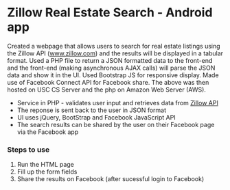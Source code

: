# Zillow Real Estate Search - Android app

Created a webpage that allows users to search for real estate listings using the Zillow API (www.zillow.com) and the results will be
displayed in a tabular format. Used a PHP file to return a JSON formatted data to the front-end and the front-end (making
asynchronous AJAX calls) will parse the JSON data and show it in the UI.
Used Bootstrap JS for responsive display. Made use of Facebook Connect API for Facebook share. The above was then hosted on USC CS
Server and the php on Amazon Web Server (AWS).

  - Service in PHP - validates user input and retrieves data from [Zillow API](http://www.zillow.com/howto/api/APIOverview.htm)
  - The reponse is sent back to the user in JSON format
  - UI uses jQuery, BootStrap and Facebook JavaScript API
  - The search results can be shared by the user on their Facebook page via the Facebook app

### Steps to use
1. Run the HTML page
2. Fill up the form fields
3. Share the results on Facebook (after sucessful login to Facebook)